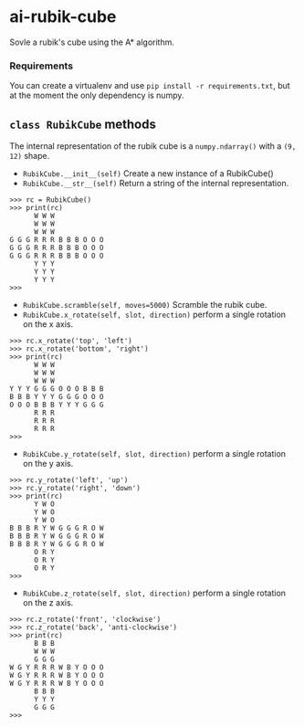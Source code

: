 # ai-rubik-cube
Sovle a rubik's cube using the A* algorithm.

### Requirements
You can create a virtualenv and use `pip install -r requirements.txt`, but at the moment the only dependency is numpy.

## `class RubikCube` methods

The internal representation of the rubik cube is a `numpy.ndarray()` with a `(9, 12)` shape.

- `RubikCube.__init__(self)` Create a new instance of a RubikCube()
- `RubikCube.__str__(self)` Return a string of the internal representation.

```
>>> rc = RubikCube()
>>> print(rc)
      W W W
      W W W
      W W W
G G G R R R B B B O O O
G G G R R R B B B O O O
G G G R R R B B B O O O
      Y Y Y
      Y Y Y
      Y Y Y
>>>
```
- `RubikCube.scramble(self, moves=5000)` Scramble the rubik cube.
- `RubikCube.x_rotate(self, slot, direction)` perform a single rotation on the x axis.

```
>>> rc.x_rotate('top', 'left')
>>> rc.x_rotate('bottom', 'right')
>>> print(rc)
      W W W
      W W W
      W W W
Y Y Y G G G O O O B B B
B B B Y Y Y G G G O O O
O O O B B B Y Y Y G G G
      R R R
      R R R
      R R R
>>>

```
- `RubikCube.y_rotate(self, slot, direction)` perform a single rotation on the y axis.

```
>>> rc.y_rotate('left', 'up')
>>> rc.y_rotate('right', 'down')
>>> print(rc)
      Y W O
      Y W O
      Y W O
B B B R Y W G G G R O W
B B B R Y W G G G R O W
B B B R Y W G G G R O W
      O R Y
      O R Y
      O R Y
>>>
```

- `RubikCube.z_rotate(self, slot, direction)` perform a single rotation on the z axis.

```
>>> rc.z_rotate('front', 'clockwise')
>>> rc.z_rotate('back', 'anti-clockwise')
>>> print(rc)
      B B B
      W W W
      G G G
W G Y R R R W B Y O O O
W G Y R R R W B Y O O O
W G Y R R R W B Y O O O
      B B B
      Y Y Y
      G G G
>>>
```
